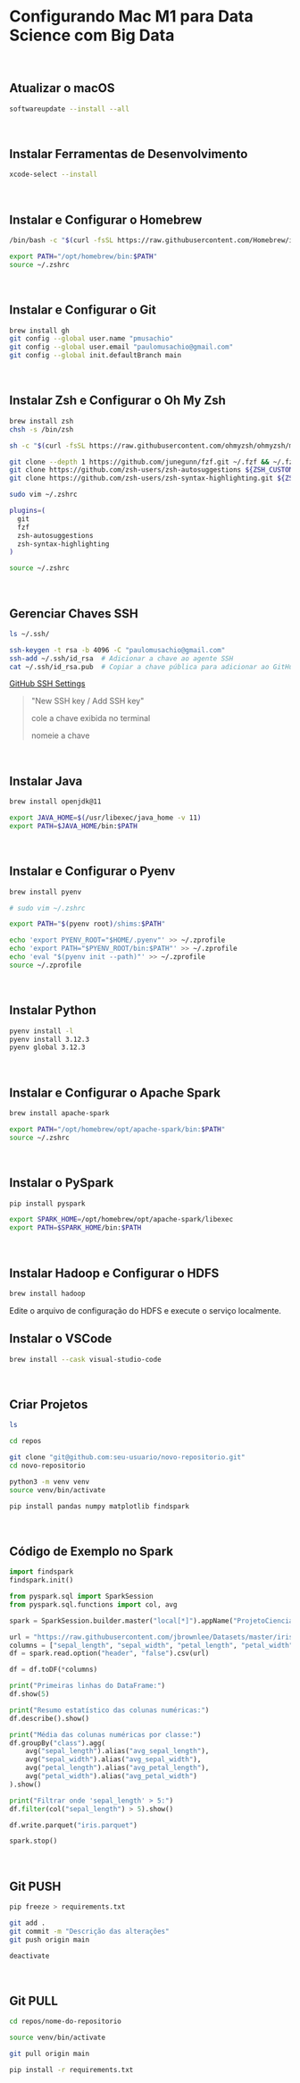 # Configurando Mac M1 para Data Science com Big Data
<br/>

## Atualizar o macOS
```bash
softwareupdate --install --all
```
<br/>

## Instalar Ferramentas de Desenvolvimento
```bash
xcode-select --install
```
<br/>

## Instalar e Configurar o Homebrew
```bash
/bin/bash -c "$(curl -fsSL https://raw.githubusercontent.com/Homebrew/install/HEAD/install.sh)"
```
```bash
export PATH="/opt/homebrew/bin:$PATH"
source ~/.zshrc
```
<br/>

## Instalar e Configurar o Git
```bash
brew install gh
git config --global user.name "pmusachio"
git config --global user.email "paulomusachio@gmail.com"
git config --global init.defaultBranch main
```
<br/>

## Instalar Zsh e Configurar o Oh My Zsh
```bash
brew install zsh
chsh -s /bin/zsh
```
```bash
sh -c "$(curl -fsSL https://raw.githubusercontent.com/ohmyzsh/ohmyzsh/master/tools/install.sh)"
```
```bash
git clone --depth 1 https://github.com/junegunn/fzf.git ~/.fzf && ~/.fzf/install
git clone https://github.com/zsh-users/zsh-autosuggestions ${ZSH_CUSTOM:-~/.oh-my-zsh/custom}/plugins/zsh-autosuggestions
git clone https://github.com/zsh-users/zsh-syntax-highlighting.git ${ZSH_CUSTOM:-~/.oh-my-zsh/custom}/plugins/zsh-syntax-highlighting
```
```bash
sudo vim ~/.zshrc
```
```bash
plugins=(
  git
  fzf
  zsh-autosuggestions
  zsh-syntax-highlighting
)
```
```bash
source ~/.zshrc
```
<br/>

## Gerenciar Chaves SSH
```bash
ls ~/.ssh/
```
```bash
ssh-keygen -t rsa -b 4096 -C "paulomusachio@gmail.com"
ssh-add ~/.ssh/id_rsa  # Adicionar a chave ao agente SSH
cat ~/.ssh/id_rsa.pub  # Copiar a chave pública para adicionar ao GitHub
```

[GitHub SSH Settings](https://github.com/settings/keys)

> "New SSH key / Add SSH key"
> 
> cole a chave exibida no terminal
> 
> nomeie a chave

<br/>

## Instalar Java
```bash
brew install openjdk@11
```
```bash
export JAVA_HOME=$(/usr/libexec/java_home -v 11)
export PATH=$JAVA_HOME/bin:$PATH
```
<br/>

## Instalar e Configurar o Pyenv
```bash
brew install pyenv
```

```bash
# sudo vim ~/.zshrc
```
```bash
export PATH="$(pyenv root)/shims:$PATH"
```
```bash
echo 'export PYENV_ROOT="$HOME/.pyenv"' >> ~/.zprofile
echo 'export PATH="$PYENV_ROOT/bin:$PATH"' >> ~/.zprofile
echo 'eval "$(pyenv init --path)"' >> ~/.zprofile
source ~/.zprofile
```
<br/>

## Instalar Python
```bash
pyenv install -l
pyenv install 3.12.3
pyenv global 3.12.3
```
<br/>

## Instalar e Configurar o Apache Spark
```bash
brew install apache-spark
```
```bash
export PATH="/opt/homebrew/opt/apache-spark/bin:$PATH"
source ~/.zshrc
```
<br/>

## Instalar o PySpark
```bash
pip install pyspark
```
```bash
export SPARK_HOME=/opt/homebrew/opt/apache-spark/libexec
export PATH=$SPARK_HOME/bin:$PATH
```
<br/>

## Instalar Hadoop e Configurar o HDFS
```bash
brew install hadoop
```
Edite o arquivo de configuração do HDFS e execute o serviço localmente.
<br/>

## Instalar o VSCode
```bash
brew install --cask visual-studio-code
```
<br/>

## Criar Projetos
```bash
ls
```
```bash
cd repos
```
```bash
git clone "git@github.com:seu-usuario/novo-repositorio.git"
cd novo-repositorio
```
```bash
python3 -m venv venv
source venv/bin/activate
```
```bash
pip install pandas numpy matplotlib findspark
```
<br/>

## Código de Exemplo no Spark
```python
import findspark
findspark.init()

from pyspark.sql import SparkSession
from pyspark.sql.functions import col, avg

spark = SparkSession.builder.master("local[*]").appName("ProjetoCienciaDadosSpark").getOrCreate()

url = "https://raw.githubusercontent.com/jbrownlee/Datasets/master/iris.csv"
columns = ["sepal_length", "sepal_width", "petal_length", "petal_width", "class"]
df = spark.read.option("header", "false").csv(url)

df = df.toDF(*columns)

print("Primeiras linhas do DataFrame:")
df.show(5)

print("Resumo estatístico das colunas numéricas:")
df.describe().show()

print("Média das colunas numéricas por classe:")
df.groupBy("class").agg(
    avg("sepal_length").alias("avg_sepal_length"),
    avg("sepal_width").alias("avg_sepal_width"),
    avg("petal_length").alias("avg_petal_length"),
    avg("petal_width").alias("avg_petal_width")
).show()

print("Filtrar onde 'sepal_length' > 5:")
df.filter(col("sepal_length") > 5).show()

df.write.parquet("iris.parquet")

spark.stop()
```
<br/>

## Git PUSH
```bash
pip freeze > requirements.txt
```
```bash
git add .
git commit -m "Descrição das alterações"
git push origin main
```
```bash
deactivate
```
<br/>

## Git PULL
```bash
cd repos/nome-do-repositorio
```
```bash
source venv/bin/activate
```
```bash
git pull origin main
```
```bash
pip install -r requirements.txt
```
